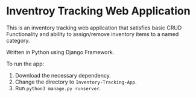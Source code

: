 # Inventroy Tracking Web Application

This is an inventory tracking web application that satisfies basic CRUD Functionality and ability to assign/remove inventory items to a named category.  

Written in Python using Django Framework.  

To run the app:
1. Download the necessary dependency.
2. Change the directory to `Inventory-Tracking-App`.
3. Run `python3 manage.py runserver`.
